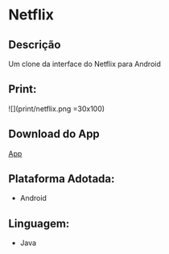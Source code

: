 # Netflix

## Descrição
Um clone da interface do Netflix para Android

## Print:
![](print/netflix.png =30x100)

## Download do App
[App](https://drive.google.com/file/d/1Lr5rdfEgYTqzzKfSHD2hQTWwJ_egZSCA/view?usp=sharing)

## Plataforma Adotada: 
  - Android

## Linguagem: 
  - Java

